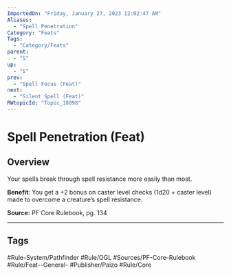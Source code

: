 ```yaml
---
ImportedOn: "Friday, January 27, 2023 12:02:47 AM"
Aliases:
  - "Spell Penetration"
Category: "Feats"
Tags:
  - "Category/Feats"
parent:
  - "S"
up:
  - "S"
prev:
  - "Spell Focus (Feat)"
next:
  - "Silent Spell (Feat)"
RWtopicId: "Topic_18898"
---
```

# Spell Penetration (Feat)
## Overview
Your spells break through spell resistance more easily than most.

**Benefit**: You get a +2 bonus on caster level checks (1d20 + caster level) made to overcome a creature’s spell resistance.

**Source:** PF Core Rulebook, pg. 134


---
## Tags
#Rule-System/Pathfinder #Rule/OGL #Sources/PF-Core-Rulebook #Rule/Feat--General- #Publisher/Paizo #Rule/Core

